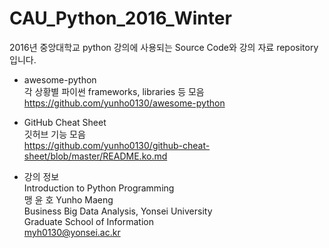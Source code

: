 # CAU_Python_2016_Winter
2016년 중앙대학교 python 강의에 사용되는 Source Code와 강의 자료 repository 입니다.   
  
- awesome-python  
각 상황별 파이썬 frameworks, libraries 등 모음  
<https://github.com/yunho0130/awesome-python>
  
- GitHub Cheat Sheet   
깃허브 기능 모음  
<https://github.com/yunho0130/github-cheat-sheet/blob/master/README.ko.md>  

- 강의 정보  
Introduction to Python Programming  
맹 윤 호 Yunho Maeng  
Business Big Data Analysis, Yonsei University  
Graduate School of Information   
myh0130@yonsei.ac.kr   
